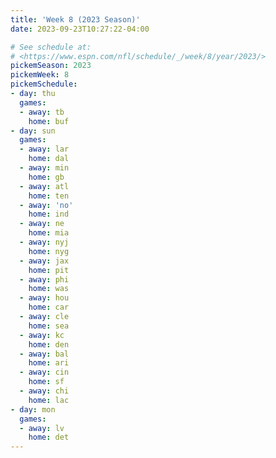 ```yaml
---
title: 'Week 8 (2023 Season)'
date: 2023-09-23T10:27:22-04:00

# See schedule at:
# <https://www.espn.com/nfl/schedule/_/week/8/year/2023/>
pickemSeason: 2023
pickemWeek: 8
pickemSchedule:
- day: thu
  games:
  - away: tb
    home: buf
- day: sun
  games:
  - away: lar
    home: dal
  - away: min
    home: gb
  - away: atl
    home: ten
  - away: 'no'
    home: ind
  - away: ne
    home: mia
  - away: nyj
    home: nyg
  - away: jax
    home: pit
  - away: phi
    home: was
  - away: hou
    home: car
  - away: cle
    home: sea
  - away: kc
    home: den
  - away: bal
    home: ari
  - away: cin
    home: sf
  - away: chi
    home: lac
- day: mon
  games:
  - away: lv
    home: det
---
```

